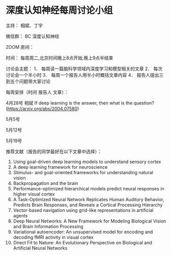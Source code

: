 # 深度认知神经每周讨论小组

主持： 相斌、丁宇

微信群： BC 深度认知神经

ZOOM 房间：

时间： 每周周二,北京时间晚上8点开始,晚上9点半结束	

讨论会主题：
1．	每周读一篇脑科学领域内深度学习和模型相关的文章
2．	每次讨论会一个半小时
3．	每周一个报告人用半小时概括文章内容
4．	报告人提出三到五个问题带大家讨论

每周安排（时间 报告人	文章）：

4月28号	相斌 	If deep learning is the answer, then what is the question? (https://arxiv.org/abs/2004.07580)

5月5号	

5月12号	

5月19号	

推荐文献（报告的同学最好在以下文章中选择）：
1.	Using goal-driven deep learning models to understand sensory cortex
2.	A deep learning framework for neuroscience
3.	Stimulus- and goal-oriented frameworks for understanding natural vision
4.	Backpropagation and the brain
5.	Performance-optimized hierarchical models predict neural responses in higher visual cortex
6.	A Task-Optimized Neural Network Replicates Human Auditory Behavior, Predicts Brain Responses, and Reveals a Cortical Processing Hierarchy
7.	Vector-based navigation using grid-like representations in artificial agents
8.	Deep Neural Networks: A New Framework for Modeling Biological Vision and Brain Information Processing
9.	Variational autoencoder: An unsupervised model for encoding and decoding fMRI activity in visual cortex
10.	Direct Fit to Nature: An Evolutionary Perspective on Biological and Artificial Neural Networks

